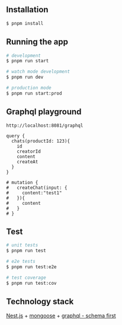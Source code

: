 ## Installation

```bash
$ pnpm install
```

## Running the app

```bash
# development
$ pnpm run start

# watch mode development
$ pnpm run dev

# production mode
$ pnpm run start:prod
```

## Graphql playground

```
http://localhost:8081/graphql

query {
  chats(productId: 123){
    id
    creatorId
    content
    createAt
  }
}

# mutation {
#   createChat(input: {
#     content:"test1"
#   }){
#     content
#   }
# }

```

## Test

```bash
# unit tests
$ pnpm run test

# e2e tests
$ pnpm run test:e2e

# test coverage
$ pnpm run test:cov
```

## Technology stack

[Nest.js](https://docs.nestjs.com/graphql/quick-start#schema-first) + [mongoose](https://docs.nestjs.com/techniques/mongodb) + [graphql - schema first](https://docs.nestjs.com/graphql/quick-start)

